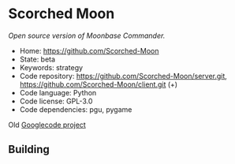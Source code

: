 # Scorched Moon

_Open source version of Moonbase Commander._

- Home: https://github.com/Scorched-Moon
- State: beta
- Keywords: strategy
- Code repository: https://github.com/Scorched-Moon/server.git, https://github.com/Scorched-Moon/client.git (+)
- Code language: Python
- Code license: GPL-3.0
- Code dependencies: pgu, pygame

Old [Googlecode project](https://code.google.com/archive/p/tether/)

## Building

